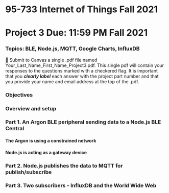 
# 95-733 Internet of Things Fall 2021

# Project 3 Due: 11:59 PM Fall 2021

### Topics: BLE, Node.js, MQTT, Google Charts, InfluxDB

:checkered_flag: Submit to Canvas a single .pdf file named Your_Last_Name_First_Name_Project3.pdf. This single pdf will contain your responses to the questions marked with a checkered flag. It is important that you ***clearly label*** each answer with the project part number and that you provide your name and email address at the top of the .pdf.

### Objectives

### Overview and setup

### Part 1. An Argon BLE peripheral sending data to a Node.js BLE Central

#### The Argon is using a constrained network

#### Node.js is acting as a gateway device

### Part 2. Node.js publishes the data to MQTT for publish/subscribe

### Part 3. Two subscribers - InfluxDB and the World Wide Web
